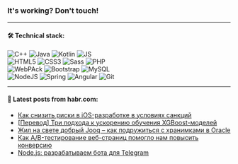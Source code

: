 ### It's working? Don't touch!

---

#### 🛠️ Technical stack:

![C++](https://img.shields.io/badge/C++-informational?logo=c%2B%2B&style=flat&logoColor=white&color=9C033A)
![Java](https://img.shields.io/badge/Java-informational?logo=java&style=flat&logoColor=white&color=007396)
![Kotlin](https://img.shields.io/badge/Kotlin-informational?logo=Kotlin&style=flat&logoColor=white&color=0095D5)
![JS](https://img.shields.io/badge/JS-informational?logo=javaScript&style=flat&logoColor=black&color=F7Df1E) <br>
![HTML5](https://img.shields.io/badge/HTML5-informational?logo=html5&style=flat&logoColor=white&color=E34F26)
![CSS3](https://img.shields.io/badge/CSS3-informational?logo=css3&style=flat&logoColor=white&color=157286)
![Sass](https://img.shields.io/badge/Saas-informational?logo=sass&style=flat&logoColor=white&color=hotpink)
![PHP](https://img.shields.io/badge/PHP-informational?logo=php&style=flat&logoColor=white&color=777BB4) <br>
![WebPAck](https://img.shields.io/badge/WebPack-informational?logo=webPack&style=flat&logoColor=white&color=FF6F00)
![Bootstrap](https://img.shields.io/badge/Bootstrap-informational?logo=Bootstrap&style=flat&logoColor=white&color=7952B3)
![MySQL](https://img.shields.io/badge/MySQL-informational?logo=MySQL&style=flat&logoColor=white&color=00f) <br>
![NodeJS](https://img.shields.io/badge/NodeJS-informational?logo=node.js&style=flat&logoColor=white&color=43853D)
![Spring](https://img.shields.io/badge/Spring-informational?logo=Spring&style=flat&logoColor=white&color=0A9EDC)
![Angular](https://img.shields.io/badge/Vue-informational?logo=vue.js&style=flat&logoColor=white&color=red)
![Git](https://img.shields.io/badge/Git-informational?logo=git&style=flat&logoColor=white&color=darkorange)

___

#### 💬 Latest posts from habr.com:

<!-- BLOG-POST-LIST:START -->
- [Как снизить риски в iOS-разработке в условиях санкций](https://habr.com/ru/post/665374/?utm_source=habrahabr&utm_medium=rss&utm_campaign=665374)
- [[Перевод] Три подхода к ускорению обучения XGBoost-моделей](https://habr.com/ru/post/665278/?utm_source=habrahabr&utm_medium=rss&utm_campaign=665278)
- [Жил на свете добрый Jooq – как подружиться с хранимками в Oracle](https://habr.com/ru/post/664270/?utm_source=habrahabr&utm_medium=rss&utm_campaign=664270)
- [Как A/B-тестирование веб-страниц помогло нам повысить конверсию](https://habr.com/ru/post/665188/?utm_source=habrahabr&utm_medium=rss&utm_campaign=665188)
- [Node.js: разрабатываем бота для Telegram](https://habr.com/ru/post/665124/?utm_source=habrahabr&utm_medium=rss&utm_campaign=665124)
<!-- BLOG-POST-LIST:END -->
